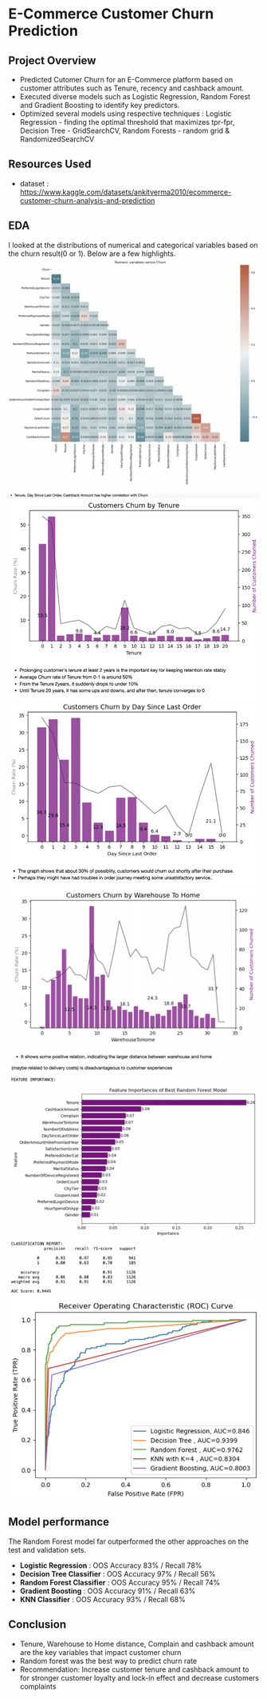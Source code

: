 # E-Commerce Customer Churn Prediction

## Project Overview
* Predicted Cutomer Churn for an E-Commerce platform based on customer attributes such as Tenure, recency and cashback amount.
* Executed diverse models such as Logistic Regression, Random Forest and Gradient Boosting to identify key predictors.
* Optimized several models using respective techniques
  : Logistic Regression - finding the optimal threshold that maximizes tpr-fpr, Decision Tree - GridSearchCV, Random Forests - random grid & RandomizedSearchCV

## Resources Used
* dataset : https://www.kaggle.com/datasets/ankitverma2010/ecommerce-customer-churn-analysis-and-prediction

## EDA
I looked at the distributions of numerical and categorical variables based on the churn result(0 or 1). Below are a few highlights.
![alt text](https://github.com/Hayoung-Zoe-Kim/ECommerce_Customer_Churn_Prediction/blob/main/2_.png)
![alt text](https://github.com/Hayoung-Zoe-Kim/ECommerce_Customer_Churn_Prediction/blob/main/3_.png)
![alt text](https://github.com/Hayoung-Zoe-Kim/ECommerce_Customer_Churn_Prediction/blob/main/4_.png)
![alt text](https://github.com/Hayoung-Zoe-Kim/ECommerce_Customer_Churn_Prediction/blob/main/5_.png)
![alt text](https://github.com/Hayoung-Zoe-Kim/ECommerce_Customer_Churn_Prediction/blob/main/6.png)
![alt text](https://github.com/Hayoung-Zoe-Kim/ECommerce_Customer_Churn_Prediction/blob/main/7..png)

## Model performance
The Random Forest model far outperformed the other approaches on the test and validation sets. 

* **Logistic Regression** : OOS Accuracy 83% / Recall 78%
* **Decision Tree Classifier** : OOS Accuracy 97% / Recall 56%
* **Random Forest Classifier** : OOS Accuracy 95% / Recall 74%
* **Gradient Boosting** : OOS Accuracy 91% / Recall 63%
* **KNN Classifier** : OOS Accuracy 93% / Recall 68%


## Conclusion
* Tenure, Warehouse to Home distance, Complain and cashback amount are the key variables that impact customer churn
* Random forest was the best way to predict churn rate
* Recommendation: Increase customer tenure and cashback amount to for stronger customer loyalty and lock-in effect and decrease customers complaints 




